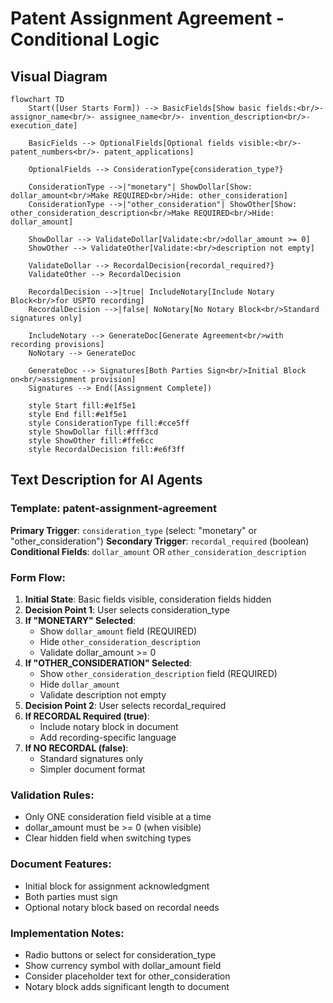 # Patent Assignment Agreement - Conditional Logic

## Visual Diagram

```mermaid
flowchart TD
    Start([User Starts Form]) --> BasicFields[Show basic fields:<br/>- assignor_name<br/>- assignee_name<br/>- invention_description<br/>- execution_date]
    
    BasicFields --> OptionalFields[Optional fields visible:<br/>- patent_numbers<br/>- patent_applications]
    
    OptionalFields --> ConsiderationType{consideration_type?}
    
    ConsiderationType -->|"monetary"| ShowDollar[Show: dollar_amount<br/>Make REQUIRED<br/>Hide: other_consideration]
    ConsiderationType -->|"other_consideration"| ShowOther[Show: other_consideration_description<br/>Make REQUIRED<br/>Hide: dollar_amount]
    
    ShowDollar --> ValidateDollar[Validate:<br/>dollar_amount >= 0]
    ShowOther --> ValidateOther[Validate:<br/>description not empty]
    
    ValidateDollar --> RecordalDecision{recordal_required?}
    ValidateOther --> RecordalDecision
    
    RecordalDecision -->|true| IncludeNotary[Include Notary Block<br/>for USPTO recording]
    RecordalDecision -->|false| NoNotary[No Notary Block<br/>Standard signatures only]
    
    IncludeNotary --> GenerateDoc[Generate Agreement<br/>with recording provisions]
    NoNotary --> GenerateDoc
    
    GenerateDoc --> Signatures[Both Parties Sign<br/>Initial Block on<br/>assignment provision]
    Signatures --> End([Assignment Complete])
    
    style Start fill:#e1f5e1
    style End fill:#e1f5e1
    style ConsiderationType fill:#cce5ff
    style ShowDollar fill:#fff3cd
    style ShowOther fill:#ffe6cc
    style RecordalDecision fill:#e6f3ff
```

## Text Description for AI Agents

### Template: patent-assignment-agreement
**Primary Trigger**: `consideration_type` (select: "monetary" or "other_consideration")
**Secondary Trigger**: `recordal_required` (boolean)
**Conditional Fields**: `dollar_amount` OR `other_consideration_description`

### Form Flow:
1. **Initial State**: Basic fields visible, consideration fields hidden
2. **Decision Point 1**: User selects consideration_type
3. **If "MONETARY" Selected**:
   - Show `dollar_amount` field (REQUIRED)
   - Hide `other_consideration_description`
   - Validate dollar_amount >= 0
4. **If "OTHER_CONSIDERATION" Selected**:
   - Show `other_consideration_description` field (REQUIRED)
   - Hide `dollar_amount`
   - Validate description not empty
5. **Decision Point 2**: User selects recordal_required
6. **If RECORDAL Required (true)**:
   - Include notary block in document
   - Add recording-specific language
7. **If NO RECORDAL (false)**:
   - Standard signatures only
   - Simpler document format

### Validation Rules:
- Only ONE consideration field visible at a time
- dollar_amount must be >= 0 (when visible)
- Clear hidden field when switching types

### Document Features:
- Initial block for assignment acknowledgment
- Both parties must sign
- Optional notary block based on recordal needs

### Implementation Notes:
- Radio buttons or select for consideration_type
- Show currency symbol with dollar_amount field
- Consider placeholder text for other_consideration
- Notary block adds significant length to document 